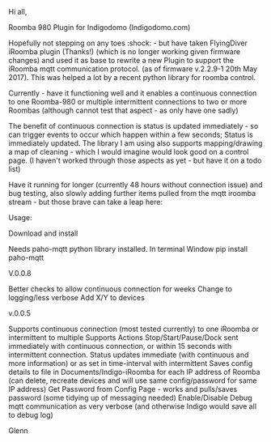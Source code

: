 Hi all,

Roomba 980 Plugin for Indigodomo (Indigodomo.com)

Hopefully not stepping on any toes :shock: - but have taken FlyingDiver iRoomba plugin (Thanks!) (which is no longer working given firmware changes) and used it as base to rewrite a new Plugin to support the iRoomba mqtt communication protocol. (as of firmware v.2.2.9-1 20th May 2017). This was helped a lot by a recent python library for roomba control.

Currently - have it functioning well and it enables a continuous connection to one Roomba-980 or multiple intermittent connections to two or more Roombas (although cannot test that aspect - as only have one sadly)

The benefit of continuous connection is status is updated immediately - so can trigger events to occur which happen within a few seconds; Status is immediately updated.
The library I am using also supports mapping/drawing a map of cleaning - which I would imagine would look good on a control page. (I haven't worked through those aspects as yet - but have it on a todo list)

Have it running for longer (currently 48 hours without connection issue) and bug testing, also slowly adding further items pulled from the mqtt iroomba stream - but those brave can take a leap here:

Usage:

Download and install

Needs paho-mqtt python library installed.
In terminal Window
pip install paho-mqtt




V.0.0.8

Better checks to allow continuous connection for weeks
Change to logging/less verbose
Add X/Y to devices

v.0.0.5

Supports continuous connection (most tested currently) to one iRoomba or intermittent to multiple
Supports Actions Stop/Start/Pause/Dock sent immediately with continuous connection, or within 15 seconds with intermittent connection.
Status updates immediate (with continuous and more information) or as set in time-interval with intermittent
Saves config details to file in Documents/Indigo-iRoomba for each IP address of Roomba
(can delete, recreate devices and will use same config/password for same IP address)
Get Password from Config Page - works and pulls/saves password (some tidying up of messaging needed)
Enable/Disable Debug mqtt communication as very verbose (and otherwise Indigo would save all to debug log)

Glenn
